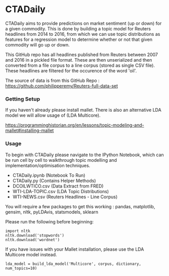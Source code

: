 # CTADaily

CTADaily aims to provide predictions on market sentiment (up or down) for a given commodity. This is done by building a topic model for Reuters headlines from 2014 to 2016, from which we can use topic distributions as features for a regression model to determine whether or not that given commodity will go up or down. 

This GitHub repo has all headlines published from Reuters between 2007 and 2016 in a pickled file format. These are then unserialized and then converted from a file corpus to a line corpus (stored as single CSV file). These headlines are filtered for the occurence of the word 'oil'. 

The source of data is from this GitHub Repo : https://github.com/philipperemy/Reuters-full-data-set


### Getting Setup

If you haven't already please install mallet. There is also an alternative LDA model we will allow usage of (LDA Multicore). 

https://programminghistorian.org/en/lessons/topic-modeling-and-mallet#installing-mallet

### Usage

To begin with CTADaily please navigate to the IPython Notebook, which can be run cell by cell to walkthrough topic modelling and implementation/optimisation techniques. 

-  CTADaily.ipynb	(Notebook To Run)
-  CTADaily.py	(Contains Helper Methods)
-  DCOILWTICO.csv (Data Extract from FRED)
-  WTI-LDA-TOPIC.csv	(LDA Topic Distributions)
-  WTI-NEWS.csv (Reuters Headlines - Line Corpus)

You will require a few packages to get this working : pandas, matplotlib, gensim, nltk, pyLDAvis, statsmodels, sklearn

Please run the following before beginning:
```
import nltk
nltk.download('stopwords')
nltk.download('wordnet')
```

If you have issues with your Mallet installation, please use the LDA Multicore model instead. 

```
lda_model = build_lda_model('Multicore', corpus, dictionary, num_topics=10)
```
